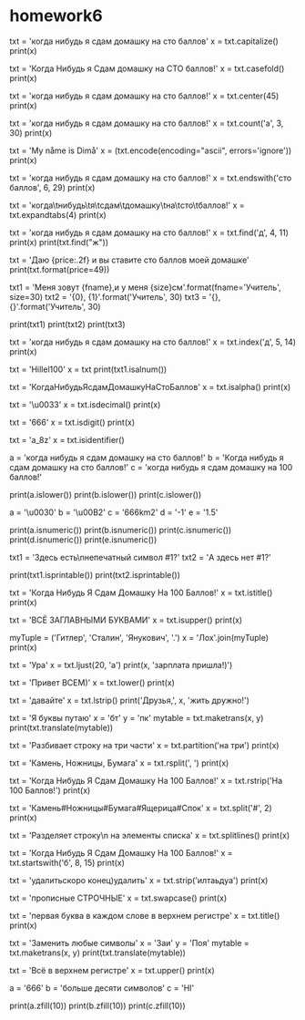 # homework6
txt = 'когда нибудь я сдам домашку на сто баллов'
x = txt.capitalize()
print(x)

txt = 'Когда Нибудь я Сдам домашку на СТО баллов!'
x = txt.casefold()
print(x)

txt = 'когда нибудь я сдам домашку на сто баллов!'
x = txt.center(45)
print(x)

txt = 'когда нибудь я сдам домашку на сто баллов!'
x = txt.count('а', 3, 30)
print(x)

txt = 'My nåme is Dimå'
x = (txt.encode(encoding="ascii", errors='ignore'))
print(x)

txt = 'когда нибудь я сдам домашку на сто баллов!'
x = txt.endswith('сто баллов', 6, 29)
print(x)

txt = 'когда\tнибудь\tя\tсдам\tдомашку\tна\tсто\tбаллов!'
x = txt.expandtabs(4)
print(x)

txt = 'когда нибудь я сдам домашку на сто баллов!'
x = txt.find('д', 4, 11)
print(x)
print(txt.find("ж"))

txt = 'Даю {price:.2f} и вы ставите сто баллов моей домашке'
print(txt.format(price=49))

txt1 = 'Меня зовут {fname},и у меня {size}см'.format(fname='Учитель', size=30)
txt2 = '{0}, {1}'.format('Учитель', 30)
txt3 = '{},{}'.format('Учитель', 30)

print(txt1)
print(txt2)
print(txt3)

txt = 'когда нибудь я сдам домашку на сто баллов!'
x = txt.index('д', 5, 14)
print(x)

txt = 'Hillel100'
x = txt
print(txt1.isalnum())

txt = 'КогдаНибудьЯсдамДомашкуНаСтоБаллов'
x = txt.isalpha()
print(x)

txt = '\u0033'
x = txt.isdecimal()
print(x)

txt = '666'
x = txt.isdigit()
print(x)

txt = 'a_8z'
x = txt.isidentifier()

a = 'когда нибудь я сдам домашку на сто баллов!'
b = 'Когда нибудь я сдам домашку на сто баллов!'
c = 'когда нибудь я сдам домашку на 100 баллов!'

print(a.islower())
print(b.islower())
print(c.islower())

a = '\u0030'
b = '\u00B2'
c = '666km2'
d = '-1'
e = '1.5'

print(a.isnumeric())
print(b.isnumeric())
print(c.isnumeric())
print(d.isnumeric())
print(e.isnumeric())

txt1 = 'Здесь есть\nнепечатный символ #1?'
txt2 = 'А здесь нет #1?'

print(txt1.isprintable())
print(txt2.isprintable())

txt = 'Когда Нибудь Я Сдам Домашку На 100 Баллов!'
x = txt.istitle()
print(x)

txt = 'ВСЁ ЗАГЛАВНЫМИ БУКВАМИ'
x = txt.isupper()
print(x)

myTuple = ('Гитлер', 'Сталин', 'Янукович', '.')
x = 'Лох'.join(myTuple)
print(x)

txt = 'Ура'
x = txt.ljust(20, 'а')
print(x, 'зарплата пришла!)')

txt = 'Привет ВСЕМ)'
x = txt.lower()
print(x)

txt = 'давайте'
x = txt.lstrip()
print('Друзья,', x, 'жить дружно!')

txt = 'Я буквы путаю'
x = 'бт'
y = 'пк'
mytable = txt.maketrans(x, y)
print(txt.translate(mytable))

txt = 'Разбивает строку на три части'
x = txt.partition('на три')
print(x)

txt = 'Камень, Ножницы, Бумага'
x = txt.rsplit(', ')
print(x)

txt = 'Когда Нибудь Я Сдам Домашку На 100 Баллов!'
x = txt.rstrip('На 100 Баллов!')
print(x)

txt = 'Камень#Ножницы#Бумага#Ящерица#Спок'
x = txt.split('#', 2)
print(x)

txt = 'Разделяет строку\n на элементы списка'
x = txt.splitlines()
print(x)

txt = 'Когда Нибудь Я Сдам Домашку На 100 Баллов!'
x = txt.startswith('б', 8, 15)
print(x)

txt = 'удалитьскоро конец)удалить'
x = txt.strip('илтаьдуа')
print(x)

txt = 'прописные СТРОЧНЫЕ'
x = txt.swapcase()
print(x)

txt = 'первая буква в каждом слове в верхнем регистре'
x = txt.title()
print(x)

txt = 'Заменить любые символы'
x = 'Заи'
y = 'Поя'
mytable = txt.maketrans(x, y)
print(txt.translate(mytable))

txt = 'Всё в верхнем регистре'
x = txt.upper()
print(x)

a = '666'
b = 'больше десяти символов'
c = 'HI'

print(a.zfill(10))
print(b.zfill(10))
print(c.zfill(10))

